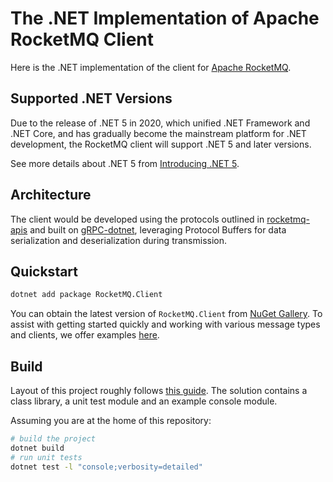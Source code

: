 # The .NET Implementation of Apache RocketMQ Client

Here is the .NET implementation of the client for [Apache RocketMQ](https://rocketmq.apache.org/).

## Supported .NET Versions

Due to the release of .NET 5 in 2020, which unified .NET Framework and .NET Core, and has gradually become the mainstream platform for .NET development, the RocketMQ client will support .NET 5 and later versions.

See more details about .NET 5 from [Introducing .NET 5](https://devblogs.microsoft.com/dotnet/introducing-net-5/).

## Architecture

The client would be developed using the protocols outlined in [rocketmq-apis](https://github.com/apache/rocketmq-apis) and built on [gRPC-dotnet](https://github.com/grpc/grpc-dotnet), leveraging Protocol Buffers for data serialization and deserialization during transmission.

## Quickstart

```sh
dotnet add package RocketMQ.Client
```

You can obtain the latest version of `RocketMQ.Client` from [NuGet Gallery](https://www.nuget.org/packages/RocketMQ.Client). To assist with getting started quickly and working with various message types and clients, we offer examples [here](./examples).

## Build

Layout of this project roughly follows [this guide](https://docs.microsoft.com/en-us/dotnet/core/tutorials/library-with-visual-studio-code?pivots=dotnet-5-0). The solution contains a class library, a unit test module and an example console module.

Assuming you are at the home of this repository:

```sh
# build the project
dotnet build
# run unit tests
dotnet test -l "console;verbosity=detailed"
```
